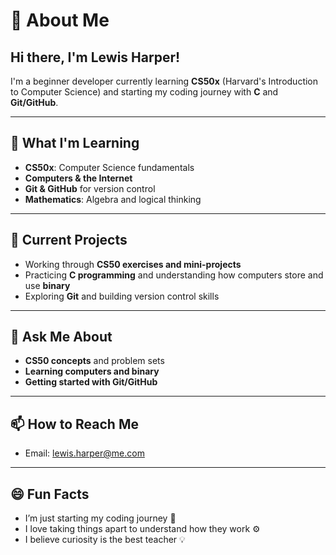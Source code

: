 # 👋 About Me

## Hi there, I'm Lewis Harper!

I'm a beginner developer currently learning **CS50x** (Harvard's Introduction to Computer Science) and starting my coding journey with **C** and **Git/GitHub**.

---

## 🌱 What I'm Learning
- **CS50x**: Computer Science fundamentals  
- **Computers & the Internet**  
- **Git & GitHub** for version control  
- **Mathematics**: Algebra and logical thinking  

---

## 🔭 Current Projects
- Working through **CS50 exercises and mini-projects**  
- Practicing **C programming** and understanding how computers store and use **binary**  
- Exploring **Git** and building version control skills  

---

## 💬 Ask Me About
- **CS50 concepts** and problem sets  
- **Learning computers and binary**  
- **Getting started with Git/GitHub**  

---

## 📫 How to Reach Me
- Email: [lewis.harper@me.com](mailto:lewis.harper@me.com)

---

## 😄 Fun Facts
- I’m just starting my coding journey 🚀  
- I love taking things apart to understand how they work ⚙️  
- I believe curiosity is the best teacher 💡